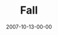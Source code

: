 ---
layout: message
category: message
series: "Seasons"
title: "Fall"
date: 2007-10-13-00-00
message_id: 461
audio: "http://s3.amazonaws.com/crossroads-media/media/legacy/mp3/Seasons_01_Fall_10_14_07_Todd_Henry.mp3"
audio-duration: "38:52"
explicit: false
---